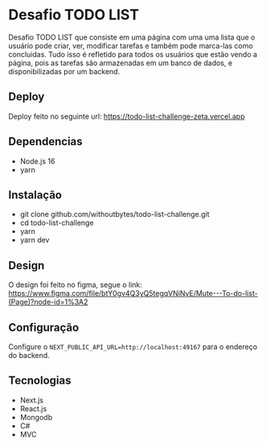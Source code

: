 
# Desafio TODO LIST

Desafio TODO LIST que consiste em uma página com uma uma lista que o usuário pode criar, ver, modificar tarefas e também pode marca-las como concluidas.
Tudo isso é refletido para todos os usuários que estão vendo a página, pois as tarefas são armazenadas em um banco de dados, e disponibilizadas por um backend.

## Deploy
Deploy feito no seguinte url: https://todo-list-challenge-zeta.vercel.app

## Dependencias
- Node.js 16
- yarn

## Instalação
- git clone github.com/withoutbytes/todo-list-challenge.git
- cd todo-list-challenge
- yarn
- yarn dev

## Design
O design foi feito no figma, segue o link:
https://www.figma.com/file/btY0gv4Q3yQ5tegqVNiNyE/Mute---To-do-list-(Page)?node-id=1%3A2

## Configuração
Configure o `NEXT_PUBLIC_API_URL=http://localhost:49167` para o endereço do backend.

## Tecnologias
- Next.js
- React.js
- Mongodb
- C#
- MVC
